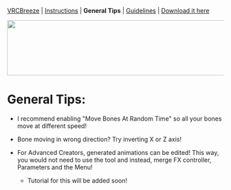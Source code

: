 [VRCBreeze](../README.md) | [Instructions](../Documentation/INSTRUCTIONS.md) | **General Tips** | [Guidelines](../Documentation/GUIDELINES.md) | [Download it here](https://github.com/Kadeko/VRCBreeze/releases/)

<p align="center"><img src="../Documentation/VRCB_Header.png" width="512" height="128"></p>

# General Tips:

- I recommend enabling "Move Bones At Random Time" so all your bones move at different speed!

- Bone moving in wrong direction? Try inverting X or Z axis!

- For Advanced Creators, generated animations can be edited! This way, you would not need to use the tool and instead, merge FX controller, Parameters and the Menu!
  - Tutorial for this will be added soon!
